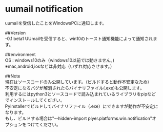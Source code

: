 # uumail notification

uumailを受信したことをWindowsPCに通知します。

##Version<br>
  -0.1 beta1 UUmailを受信すると、win10のトースト通知機能によって通知されます。<br>


##environment<br>
  OS : windows10のみ（windows10以前では動きません。)<br>
  ※mac,android,iosなどは非対応（いずれ対応させます。）<br>
  
##Note<br>
現在はソースコードのみ公開しています。（ビルドすると動作不安定なため）<br>
不安定になるバグが解消されたらバイナリファイル(.exe)も公開します。<br>
利用するにはpython3とソースコードで読み込まれているライブラリをpipなどでインストールしてください。<br>
PyInstallerでビルドしてバイナリファイル（.exe）にできますが動作が不安定になります。<br>
もし、ビルドする場合は"--hidden-import plyer.platforms.win.notification"オプションをつけてください。<br>
